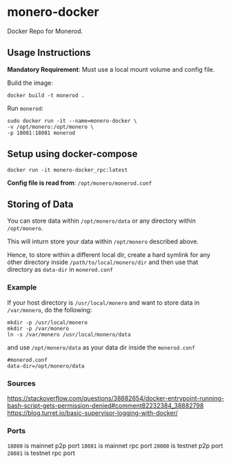 # monero-docker
Docker Repo for Monerod.

## Usage Instructions

**Mandatory Requirement**: Must use a local mount volume and config file.

Build the image:
```
docker build -t monerod .
```

Run `monerod`:
```
sudo docker run -it --name=monero-docker \   
-v /opt/monero:/opt/monero \   
-p 18081:18081 monerod
```

## Setup using docker-compose

`docker run -it monero-docker_rpc:latest`

**Config file is read from**: `/opt/monero/monerod.conf`

## Storing of Data

You can store data within `/opt/monero/data` or any directory within `/opt/monero`.

This will inturn store your data within `/opt/monero` described above. 

Hence, to store within a different local dir, create a hard symlink for any other directory inside `/path/to/local/monero/dir` and then use that directory as `data-dir` in `monerod.conf`

### Example

If your host directory is `/usr/local/monero` and want to store data in `/var/monero`, do the following:

```
mkdir -p /usr/local/monero
mkdir -p /var/monero
ln -s /var/monero /usr/local/monero/data
```

and use `/opt/monero/data` as your data dir inside the `monerod.conf`

```
#monerod.conf
data-dir=/opt/monero/data
```

### Sources

https://stackoverflow.com/questions/38882654/docker-entrypoint-running-bash-script-gets-permission-denied#comment82232384_38882798
https://blog.turret.io/basic-supervisor-logging-with-docker/

### Ports

`18080` is mainnet p2p port
`18081` is mainnet rpc port
`28080` is testnet p2p port
`28081` is testnet rpc port